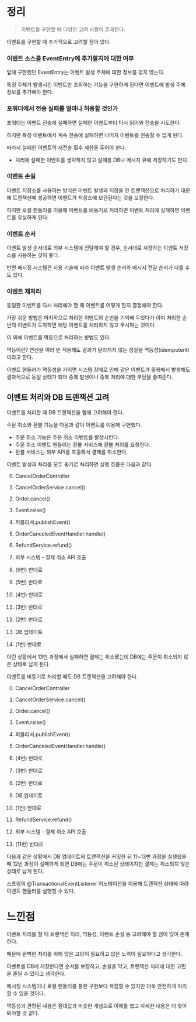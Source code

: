 # 정리

> 이벤트를 구현할 때 다양한 고려 사항이 존재한다.



이벤트를 구현할 때 추가적으로 고려할 점이 있다.

### 이벤트 소스를 EventEntry에 추가할지에 대한 여부

앞에 구현했던 EventEntry는 이벤트 발생 주체에 대한 정보를 갖지 않는다.

특정 주체가 발생시킨 이벤트만 조회하는 기능을 구현하게 된다면 이벤트에 발생 주체 정보를 추가해야 한다.



### 포워더에서 전송 실패를 얼마나 허용할 것인가

포워더는 이벤트 전송에 실패하면 실패한 이벤트부터 다시 읽어와 전송을 시도한다.

하지만 특정 이벤트에서 계속 전송에 실패하면 나머지 이벤트를 전송할 수 없게 된다.

따라서 실패한 이벤트의 재전송 횟수 제한을 두어야 한다.

- 처리에 실패한 이벤트를 생략하지 않고 실패용 DB나 메시지 큐에 저장하기도 한다.



### 이벤트 손실

이벤트 저장소를 사용하는 방식은 이벤트 발생과 저장을 한 트랜잭션으로 처리하기 대문에 트랜잭션에 성공하면 이벤트가 저장소에 보관된다는 것을 보장한다.

하지만 로컬 핸들러를 이용해 이벤트를 비동기로 처리하면 이벤트 처리에 실패하면 이벤트를 유실하게 된다.



### 이벤트 순서

이벤트 발생 순서대로 외부 시스템에 전달해야 할 경우, 순서대로 저장하는 이벤트 저장소를 사용하는 것이 좋다.

반면 메시징 시스템은 사용 기술에 따라 이벤트 발생 순서와 메시지 전달 순서가 다를 수도 있다.



### 이벤트 재처리

동일한 이벤트를 다시 처리해야 할 때 이벤트를 어떻게 할지 결정해야 한다.

가장 쉬운 방법은 마지막으로 처리한 이벤트의 순번을 기억해 두었다가 이미 처리한 순번의 이벤트가 도착하면 해당 이벤트를 처리하지 않고 무시하는 것이다.

이 외에 이벤트를 멱등으로 처리하는 방법도 있다.

멱등이란? 연산을 여러 번 적용해도 결과가 달라지지 않는 성질을 멱등성(idempotent)이라고 한다.

이벤트 핸들러가 멱등성을 가지면 시스템 장애로 인해 같은 이벤트가 중복해서 발생해도 결과적으로 동일 상태가 되어 중복 발생이나 중복 처리에 대한 부담을 줄여준다.



## 이벤트 처리와 DB 트랜잭션 고려

이벤트를 처리할 때 DB 트랜잭션을 함께 고려해야 한다.

주문 취소와 환불 기능을 다음과 같이 이벤트를 이용해 구현했다.

- 주문 취소 기능은 주문 취소 이벤트를 발생시킨다.
- 주문 취소 이벤트 핸들러는 환불 서비스에 환불 처리를 요청한다.
- 환불 서비스는 외부 API를 호출해서 결제를 취소한다.



이벤트 발생과 처리를 모두 동기로 처리하면 실행 흐름은 다음과 같다.

0. CancelOrderController

1. CancelOrderService.cancel()
2. Order.cancel()
3. Event.raise()
4. 퍼블리셔.publishEvent()
5. OrderCanceledEventHandler.handle()
6. RefundService.refund()
7. 외부 시스템 - 결제 취소 API 호출
8. (6번) 반대로
9. (5번) 반대로
10. (4번) 반대로
11. (3번) 반대로
12. (2번) 반대로
13. DB 업데이트
14. (1번) 반대로

이런 상황에서 13번 과정에서 실패하면 결제는 취소됐는데 DB에는 주문이 취소되지 않은 상태로 남게 된다.

이벤트를 비동기로 처리할 때도 DB 트랜잭션을 고려해야 한다.

0. CancelOrderController

1. CancelOrderService.cancel()
2. Order.cancel()
3. Event.raise()
4. 퍼블리셔.publishEvent()
5. OrderCanceledEventHandler.handle()
6. (4번) 반대로
7. (3번) 반대로
8. (2번) 반대로
9. DB 업데이트
10. (1번) 반대로
11. RefundService.refund()
12. 외부 시스템 - 결제 취소 API 호출
13. (11번) 반대로

다음과 같은 상황에서 DB 업데이트와 트랜잭션을 커밋한 뒤 11~13번 과정을 실행했을 때 12번 과정이 실패하게 되면 DB에는 주문이 취소된 상태이지만 결제는 취소되지 않은 상태로 남게 된다.

스프링의 @TransactionalEventListener 어노테이션을 이용해 트랜잭션 상태에 따라 이벤트 핸들러를 실행할 수 있다.



# 느낀점

이벤트 처리를 할 때 트랜잭션 처리, 멱등성, 이벤트 손실 등 고려해야 할 점이 많이 존재한다.

때문에 완벽한 처리를 위해 많은 고민이 필요하고 많은 노력이 필요하다고 생각한다.

이벤트를 DB에 저장한다면 순서를 보장하고, 손실을 막고, 트랜잭션 처리에 대한 고민을 줄일 수 있다고 생각한다.

메시징 시스템이나 로컬 핸들러를 통한 구현보다 복잡할 수 있지만 더욱 안전하게 처리할 수 있을 것이다.

멱등성과 관련된 내용은 절대값과 비슷한 개념으로 이해를 했고 자세한 내용은 더 찾아봐야할 것 같다.
